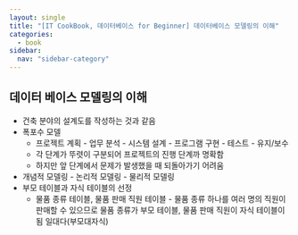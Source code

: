 ```yaml
---
layout: single
title: "[IT CookBook, 데이터베이스 for Beginner] 데이터베이스 모델링의 이해"
categories:
  - book
sidebar:
  nav: "sidebar-category"
---
```


## 데이터 베이스 모델링의 이해
- 건축 분야의 설계도를 작성하는 것과 같음
- 폭포수 모델
  - 프로젝트 계획 - 업무 분석 - 시스템 설계 - 프로그램 구현 - 테스트 - 유지/보수
  - 각 단계가 뚜렷이 구분되어 프로젝트의 진행 단계까 명확함
  - 하지만 앞 단계에서 문제가 발생했을 때 되돌아가기 어려움
- 개념적 모델링 - 논리적 모델링 - 물리적 모델링
- 부모 테이블과 자식 테이블의 선정
  - 물품 종류 테이블, 물품 판매 직원 테이블 - 물품 종류 하나를 여러 명의 직원이 판매할 수 있으므로 물품 종류가 부모 테이블, 물품 판매 직원이 자식 테이블이 됨 일대다(부모대자식)